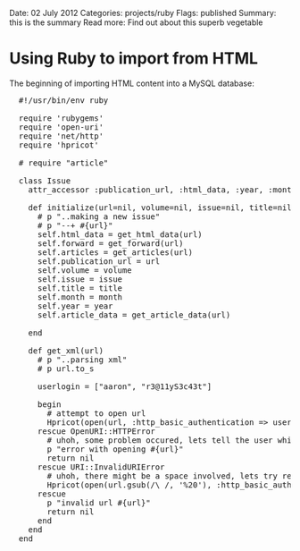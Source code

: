 Date: 02 July 2012
Categories: projects/ruby
Flags: published
Summary: this is the summary
Read more: Find out about this superb vegetable

# Using Ruby to import from HTML

The beginning of importing HTML content into a MySQL database:

<pre lang="ruby" class="highlight">
  #!/usr/bin/env ruby

  require 'rubygems'
  require 'open-uri'
  require 'net/http'
  require 'hpricot'

  # require "article"

  class Issue
    attr_accessor :publication_url, :html_data, :year, :month, :title, :articles, :issue, :volume, :forward, :article_downloads, :article_links, :article_data

    def initialize(url=nil, volume=nil, issue=nil, title=nil, month=nil, year=nil)
      # p "..making a new issue"
      # p "--+ #{url}"
      self.html_data = get_html_data(url)
      self.forward = get_forward(url)
      self.articles = get_articles(url)
      self.publication_url = url
      self.volume = volume
      self.issue = issue
      self.title = title
      self.month = month
      self.year = year
      self.article_data = get_article_data(url)

    end

    def get_xml(url)
      # p "..parsing xml"
      # p url.to_s

      userlogin = ["aaron", "r3@11yS3c43t"]

      begin
        # attempt to open url
        Hpricot(open(url, :http_basic_authentication => userlogin ))
      rescue OpenURI::HTTPError
        # uhoh, some problem occured, lets tell the user which url was the problem
        p "error with opening #{url}"
        return nil
      rescue URI::InvalidURIError
        # uhoh, there might be a space involved, lets try replacing the space with %20
        Hpricot(open(url.gsub(/\ /, '%20'), :http_basic_authentication => userlogin ))
      rescue
        p "invalid url #{url}"
        return nil
      end
    end
  end
</pre>